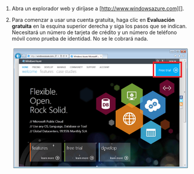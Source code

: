 1. Abra un explorador web y diríjase a [http://www.windowsazure.com][].
2. Para comenzar a usar una cuenta gratuita, haga clic en **Evaluación gratuita** en la esquina superior derecha y siga los pasos que se indican. Necesitará un número de tarjeta de crédito y un número de teléfono móvil como prueba de identidad. No se le cobrará nada.
   
   ![Sitio web de Azure][0]

[0]: ./media/create-azure-account/freetrialonwindowsazurehomepage.png



<!--HONumber=Jan17_HO3-->



